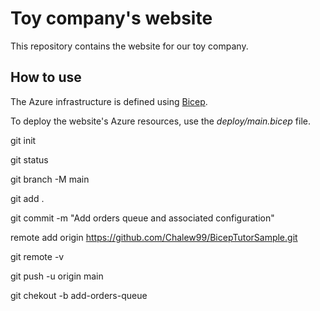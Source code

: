 # Toy company's website

This repository contains the website for our toy company.

## How to use

The Azure infrastructure is defined using [Bicep](/azure/azure-resource-manager/bicep).

To deploy the website's Azure resources, use the _deploy/main.bicep_ file.

git init

git status

git branch -M main

git add .

git commit -m "Add orders queue and associated configuration"

remote add origin https://github.com/Chalew99/BicepTutorSample.git

git remote -v

git push -u origin main

git chekout -b add-orders-queue


